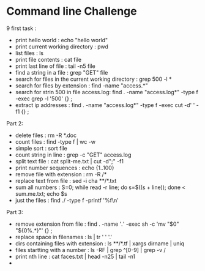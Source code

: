 # Command line Challenge
9 first task : 
* print hello world : echo "hello world"
* print current working directory : pwd
* list files : ls
* print file contents : cat file
* print last line of file : tail -n5 file
* find a string in a file : grep "GET" file
* search for files in the current working directory : grep 500 -l *
* search for files by extension : find -name "access.*"
* search for strin 500 in file access.log: find . -name "access.log*" -type f -exec grep -l '500' {} \;
* extract ip addresses : find . -name "access.log*" -type f -exec cut -d' ' -f1 {} \;

Part 2:

* delete files : rm -R *.doc
* count files : find -type f | wc -w
* simple sort : sort file
* count string in line : grep -c "GET" access.log
* split text file : cat split-me.txt | cut -d";" -f1
* print number sequences : echo {1..100}
* remove file with extension : rm -R /*
* replace text from file : sed -i cha **/*.txt 
* sum all numbers : S=0; while read -r line; do s=$((s + line)); done < sum.me.txt; echo $s 
* just the files : find ./ -type f -printf '%f\n'

Part 3:
* remove extension from file : find . -name '*.*' -exec sh -c 'mv "$0" "${0%.*}"' {} \;
* replace space in filenames : ls | tr ' ' '.'
* dirs containing files with extension : ls **/*.tf | xargs dirname | uniq
* files startting with a number : ls -RF | grep ^[0-9] | grep -v / 
* print nth line : cat faces.txt | head -n25 | tail -n1
*  
